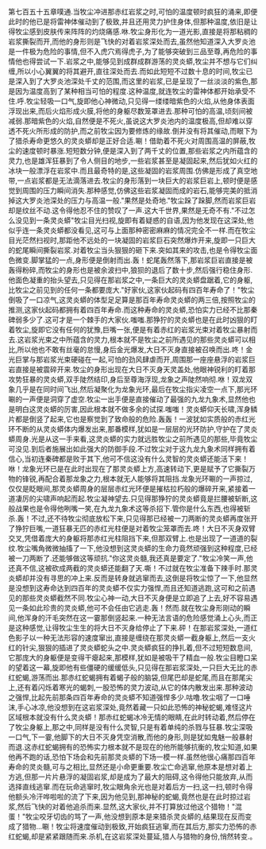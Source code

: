 第七百五十五章噗通.当牧尘冲进那赤红岩浆之时,可怕的温度顿时疯狂的涌来,即便此时的他已是将雷神体催动到了极致,并且还用灵力护住身体,但那种温度,依旧是让得牧尘感到皮肤传来阵阵的灼烧痛感.咻.牧尘身形化为一道光影,直接是将那粘稠的岩浆撕裂而开,而他的身形则是飞快的对着岩浆深处而去,虽然他知道深入大罗炎池是一件极为危险的事情,但不入虎穴焉得虎子,为了能够突破到三品至尊,再危险的事情他也得尝试一下.岩浆之中,能够见到成群成群游荡的灵炎蟒,牧尘并不想与它们纠缠,所以小心翼翼的将其避开,直往深处而去.而如此短短不过数十息的时间,牧尘已是深入到了大罗炎池深处千丈的范围,而这里的岩浆,已是呈现了一丝淡淡的紫色,那是因为温度高到了某种相当可怕的程度.这种温度,就连牧尘的雷神体都开始承受不住.呼.牧尘轻吸一口气,旋即他心神微动,只见得一缕缕暗紫色的火焰,从他身体表面浮现出来,而后火焰形成火膜,将他的身躯尽数笼罩进去.那种可怕的高温,顷刻间被减弱.那暗紫色的火焰,自然便是不死火,虽说这大罗炎池内的温度极高,但却难以穿透不死火所形成的防护,而之前牧尘因为要修炼的缘故.倒并没有将其催动,而眼下为了猎杀寿命更悠久的灵炎蟒却是正好合适.唰！借助着不死火对周围高温的屏蔽,牧尘的速度顿时暴涨.短短数分钟,便是深入到了两千丈的位置,那些岩浆之内所蕴含的灵力,也是雄浑狂暴到了令人侧目的地步,一些岩浆甚至是凝固起来,然后犹如火红的冰块一般漂浮在岩浆中.而且最奇特的是,这些凝固的岩浆周围.仿佛是形成了真空地带,一点岩浆都是无法滴落进去.牧尘的身形落到一块巨大的岩浆巨岩上,顿时便是感觉到周围的压力瞬间消失.那种感觉,仿佛这些岩浆凝固而成的岩石,能够完美的抵消掉这大罗炎池深处的压力与高温一般."果然是处奇地."牧尘跺了跺脚,然而岩浆巨岩却是纹丝不动.这令得他忍不住的赞叹了一声.这大千世界,果然是无奇不有."不过怎么没见到一条灵炎蟒"牧尘目光扫视,旋即有着疑惑的自语,因为他发现在这深处,他似乎连一条灵炎蟒都没看见,这可与上面那种密密麻麻的情况完全不一样.而在牧尘目光茫然扫视时,那距他不远处的一块凝固的岩浆巨石突然爆炸开来,旋即一只巨大的蛇尾瞬间撕裂岩浆.对着牧尘当头狠狠的砸下来.突如其来的攻击,也是令得牧尘面色微变.脚掌猛的一点,身形便是倒射而出.轰！蛇尾轰然落下,那岩浆巨岩直接是被轰得粉碎,而牧尘的身形也是被余波扫中,狼狈的退后了数十步,然后强行稳住身形.他面色凝重的抬头望去,只见得在那岩浆之中,一条巨大的灵炎蟒盘踞着,它的身躯,比牧尘之前见到的任何一条都要庞大."好家伙,这家伙起码有四百年寿命了！"牧尘倒吸了一口凉气,这灵炎蟒的体型足足算是那百年寿命灵炎蟒的两三倍,按照牧尘的推测,这家伙起码都拥有着四百年寿命.而这种寿命的灵炎蟒,恐怕实力已经不比那秦碑弱多少了.这可才是一个棘手的大家伙.嗤嗤.那狰狞的灵炎蟒也是在此时凶狠的盯着牧尘,旋即它没有任何的犹豫,巨嘴一张,便是有着赤红的岩浆光束对着牧尘暴射而去.这岩浆光束之中所蕴含的灵力,根本就不是牧尘之前所遇见的那些灵炎蟒可以相比,所以他也不敢有丝毫的怠慢,身后金光爆发,大日不灭身直接被召唤而出.咚！金光巨掌与那岩浆光束硬碰在一起,可怕的劲风肆虐而开,周围那一座座悬浮的岩浆巨岩直接是被震碎开来.牧尘的身形出现在大日不灭身天灵盖处,他眼神锐利的盯着那攻势狂暴的灵炎蟒,双手陡然结印,身后至尊海浮现,龙象之声陡然响彻.咻！双龙双象几乎是在同时间飞出,然后凝聚化为龙象光环,最后在牧尘指尖凌空一点下,那光环唰的一声便是洞穿了虚空.牧尘一出手便是直接催动了最强的九龙九象术,显然他也是明白这灵炎蟒的厉害,因此根本就不做多余的试探.嗤嗤！灵炎蟒仰天长啸,浑身鳞片都是倒竖了起来,它也是察觉到了致命般的危险.轰轰！一波犹如实质般的赤红光环不断的从灵炎蟒体内爆发出来,那番模样,犹如是一层层的光环防护,守护在了灵炎蟒周身.光是从这一手来看,这灵炎蟒的实力就远胜牧尘之前所遇见的那些,毕竟牧尘可没见.到后者施展出如此强大的防御手段.不过牧尘对于这九龙九象术同样拥有着信心,当初连秦碑都是败于其下,他可不信这没有什么灵智的灵炎蟒还能活下来！咻！龙象光环已是在此时出现在了那灵炎蟒上方,高速转动下,更是赋予了它撕裂万物的锋锐,再配合着那龙象之力,根本就无人能够将其阻挡.龙象光环唰的一声掠过,仅仅是眨眼间,那灵炎蟒周身的层层赤红光环便是摧枯拉朽般的爆碎开来,紧接着一道凄厉的尖啸声响起而起.牧尘凝神望去.只见得那狰狞的灵炎蟒竟是拦腰被斩断,这般战果也是令得他咧嘴一笑,在九龙九象术这等杀招下.管你是什么东西,也得被斩杀.轰！不过,还不待牧尘彻底放松下来,只见得那已经被一刀两断的灵炎蟒再度张开了狰狞巨嘴,一道狂暴无匹的赤红光柱便是对着牧尘笼罩而去.咚！大日不灭身双臂交叉,凭借着庞大的身躯将那赤红光柱阻挡下来,但那双臂上.也是出现了一道道的裂纹.牧尘嘴角微微抽搐了一下,他没想到这灵炎蟒的生命力竟然顽强到这种程度,已经被一刀两断了.还能够做这等顽抗."你这灵炎髓,我还真是要定了."牧尘冷笑一声,他还真不信,这被砍成两截的灵炎蟒还能翻了天.嘶！不过就在牧尘准备下辣手时.那灵炎蟒却并没有寻思的冲上来.反而是转身就逃窜而去,这倒是将牧尘惊了一下,他显然是没想到这寿命达到四百年的灵炎蟒不仅实力强悍,而且还知道逃跑,这可和之前遇见的那些灵炎蟒截然不同.牧尘心神一动,大日不灭身便是立即追了上去,好不容易遇见一条如此珍贵的灵炎蟒,他可不会任由它逃走.轰！然而.就在牧尘身形刚动的瞬间,他浑身的汗毛突然在这一霎那倒竖起来.一种无法言语的危险感觉涌上心头,而正是这种感觉,让得牧尘生生的将大日不灭身给停止了下来.砰！在那岩浆深处,一道红色影子以一种无法形容的速度窜出,直接是缠绕在那灵炎蟒一截身躯上,然后一支火红的针尖,狠狠的插进了灵炎蟒蛇头之中.灵炎蟒疯狂的挣扎着,但不过短短数息间,它那庞大的身躯便是变得干瘪起来,那模样,犹如是被吸干了精血一般.牧尘目瞪口呆的望着这一幕,旋即他有些僵硬的缓缓低头,只见得在那岩浆深处,一只巨大无比的赤红蛇蝎,游荡而出.那赤红蛇蝎拥有着蝎子般的脑袋,但尾巴却是蛇尾,而且在那尾尖上,还有着闪烁着寒光的蝎刺,一股恐怖的灵力波动,从它的体内散发出来.那种波动之强悍,比起先前那条四百年寿命的灵炎蟒不知道强悍多少.咕噜.牧尘咽了一口唾沫,手心冰凉,他没想到在这岩浆深处,竟然着藏一只如此恐怖的神秘蛇蝎,难怪这片区域根本就没有什么灵炎蟒！那赤红蛇蝎冰冷无情的眼睛,在此时转动着,然后停在了牧尘身躯上,那之中,同样是没有什么灵智,只是有着单纯的杀戮与狂暴.牧尘深吸一口气,下一霎,他脚下的大日不灭身凭空消散,而他的身形,则是犹如鬼魅一般暴射而退.这赤红蛇蝎拥有的恐怖实力根本就不是现在的他所能够抗衡的,牧尘知道,如果他再不跑的话,恐怕下场会和先前那灵炎蟒的下场一模一样.虽然他很心痛那四百年寿命的灵炎髓,可与之相比,显然还是小命更重要.牧尘亡命逃窜,他原本是想对着上方逃,但那一片片悬浮的凝固岩浆,却是成为了最大的阻碍,这令得他只能放弃,从而选择直线逃窜.而在玩命逃窜时,牧尘眼角余光也是对着后方一扫,这一扫,顿时令得他额头冷汗哗啦啦的流了下来,因为他见到,那神秘的蛇蝎,竟然也是在此时掠过岩浆,然后飞快的对着他追杀而来.显然,这大家伙,并不打算放过他这个猎物！"混蛋！"牧尘咬牙切齿的骂了一声,他没想到原本是来猎杀灵炎蟒的,结果现在反而变成了猎物…唰！牧尘将速度催动到极致,开始疯狂逃窜,而在其后方,那实力恐怖的赤红蛇蝎,却是紧紧跟随而来.杀机,在这岩浆深处蔓延,猎人与猎物的身份,悄然转变.。
